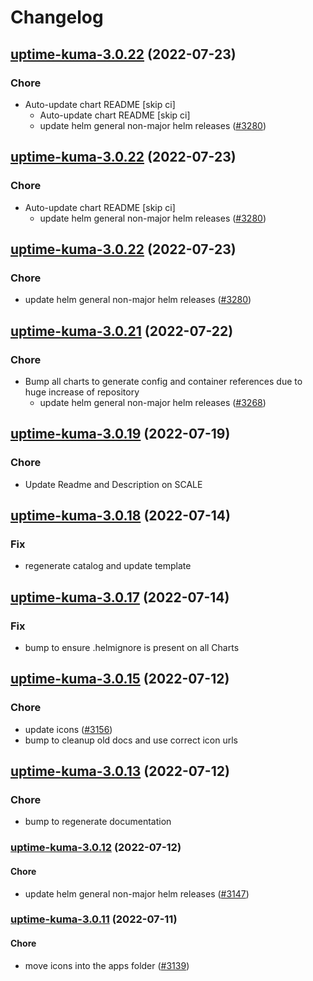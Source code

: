 # Changelog



## [uptime-kuma-3.0.22](https://github.com/truecharts/apps/compare/uptime-kuma-3.0.21...uptime-kuma-3.0.22) (2022-07-23)

### Chore

- Auto-update chart README [skip ci]
  - Auto-update chart README [skip ci]
  - update helm general non-major helm releases ([#3280](https://github.com/truecharts/apps/issues/3280))




## [uptime-kuma-3.0.22](https://github.com/truecharts/apps/compare/uptime-kuma-3.0.21...uptime-kuma-3.0.22) (2022-07-23)

### Chore

- Auto-update chart README [skip ci]
  - update helm general non-major helm releases ([#3280](https://github.com/truecharts/apps/issues/3280))




## [uptime-kuma-3.0.22](https://github.com/truecharts/apps/compare/uptime-kuma-3.0.21...uptime-kuma-3.0.22) (2022-07-23)

### Chore

- update helm general non-major helm releases ([#3280](https://github.com/truecharts/apps/issues/3280))




## [uptime-kuma-3.0.21](https://github.com/truecharts/apps/compare/uptime-kuma-3.0.19...uptime-kuma-3.0.21) (2022-07-22)

### Chore

- Bump all charts to generate config and container references due to huge increase of repository
  - update helm general non-major helm releases ([#3268](https://github.com/truecharts/apps/issues/3268))



## [uptime-kuma-3.0.19](https://github.com/truecharts/apps/compare/uptime-kuma-3.0.18...uptime-kuma-3.0.19) (2022-07-19)

### Chore

- Update Readme and Description on SCALE



## [uptime-kuma-3.0.18](https://github.com/truecharts/apps/compare/uptime-kuma-3.0.17...uptime-kuma-3.0.18) (2022-07-14)

### Fix

- regenerate catalog and update template



## [uptime-kuma-3.0.17](https://github.com/truecharts/apps/compare/uptime-kuma-3.0.15...uptime-kuma-3.0.17) (2022-07-14)

### Fix

- bump to ensure .helmignore is present on all Charts



## [uptime-kuma-3.0.15](https://github.com/truecharts/apps/compare/uptime-kuma-3.0.13...uptime-kuma-3.0.15) (2022-07-12)

### Chore

- update icons ([#3156](https://github.com/truecharts/apps/issues/3156))
- bump to cleanup old docs and use correct icon urls



## [uptime-kuma-3.0.13](https://github.com/truecharts/apps/compare/uptime-kuma-3.0.12...uptime-kuma-3.0.13) (2022-07-12)

### Chore

- bump to regenerate documentation



<a name="uptime-kuma-3.0.12"></a>
### [uptime-kuma-3.0.12](https://github.com/truecharts/apps/compare/uptime-kuma-3.0.11...uptime-kuma-3.0.12) (2022-07-12)

#### Chore

* update helm general non-major helm releases ([#3147](https://github.com/truecharts/apps/issues/3147))



<a name="uptime-kuma-3.0.11"></a>
### [uptime-kuma-3.0.11](https://github.com/truecharts/apps/compare/uptime-kuma-3.0.10...uptime-kuma-3.0.11) (2022-07-11)

#### Chore

* move icons into the apps folder ([#3139](https://github.com/truecharts/apps/issues/3139))
